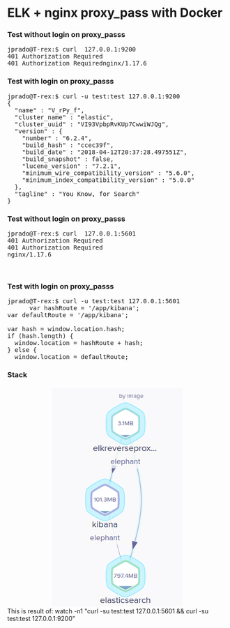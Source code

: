 # ELK + nginx proxy_pass with Docker 


### Test without login on proxy_passs
<pre>
jprado@T-rex:$ curl  127.0.0.1:9200
401 Authorization Required
401 Authorization Requirednginx/1.17.6
</pre>


### Test with login on proxy_passs
<pre>
jprado@T-rex:$ curl -u test:test 127.0.0.1:9200
{
  "name" : "V_rPy_f",
  "cluster_name" : "elastic",
  "cluster_uuid" : "VI93VpbpRvKUp7CwwiWJQg",
  "version" : {
    "number" : "6.2.4",
    "build_hash" : "ccec39f",
    "build_date" : "2018-04-12T20:37:28.497551Z",
    "build_snapshot" : false,
    "lucene_version" : "7.2.1",
    "minimum_wire_compatibility_version" : "5.6.0",
    "minimum_index_compatibility_version" : "5.0.0"
  },
  "tagline" : "You Know, for Search"
}
</pre>



### Test without login on proxy_passs
<pre>
jprado@T-rex:$ curl  127.0.0.1:5601
401 Authorization Required
401 Authorization Required
nginx/1.17.6


</pre>



### Test with login on proxy_passs
<pre>
jprado@T-rex:$ curl -u test:test 127.0.0.1:5601
      var hashRoute = '/app/kibana';
var defaultRoute = '/app/kibana';

var hash = window.location.hash;
if (hash.length) {
  window.location = hashRoute + hash;
} else {
  window.location = defaultRoute;
</pre>



### Stack
<div align="center"> <img src="stack.png" /> </div>
This is result of:  watch -n1 "curl -su test:test 127.0.0.1:5601 && curl -su test:test 127.0.0.1:9200"
